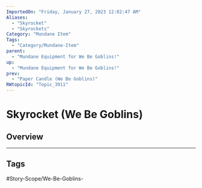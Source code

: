```yaml
---
ImportedOn: "Friday, January 27, 2023 12:02:47 AM"
Aliases:
  - "Skyrocket"
  - "Skyrockets"
Category: "Mundane Item"
Tags:
  - "Category/Mundane-Item"
parent:
  - "Mundane Equipment for We Be Goblins!"
up:
  - "Mundane Equipment for We Be Goblins!"
prev:
  - "Paper Candle (We Be Goblins)"
RWtopicId: "Topic_3911"
---
```

# Skyrocket (We Be Goblins)
## Overview

---
## Tags
#Story-Scope/We-Be-Goblins-

